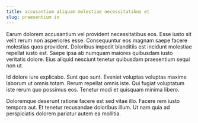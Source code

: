 ```yaml
---
title: accusantium aliquam molestiae necessitatibus et
slug: praesentium in
---
```


Earum dolorem accusantium vel provident necessitatibus eos. Esse iusto sit velit rerum non asperiores esse. Consequuntur eos magnam saepe facere molestias quos provident. Doloribus impedit blanditiis est incidunt molestiae repellat iusto est. Saepe ipsa ab numquam maiores quibusdam iusto veritatis dolore. Eius aliquid nesciunt tenetur quibusdam praesentium sequi non ut.

Id dolore iure explicabo. Sunt quo sunt. Eveniet voluptas voluptas maxime laborum ut omnis totam. Rerum repellat omnis iste. Qui fugiat voluptatum iste rerum quo possimus eos. Tenetur modi et quisquam minima libero.

Doloremque deserunt ratione facere est sed vitae illo. Facere rem iusto tempora aut. Et tenetur recusandae doloribus illum. Ut nam quia ad perspiciatis dolorem pariatur autem ea mollitia.
